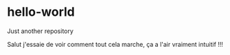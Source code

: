 # hello-world
Just another repository

Salut j'essaie de voir comment tout cela marche, ça a l'air vraiment intuitif !!!
